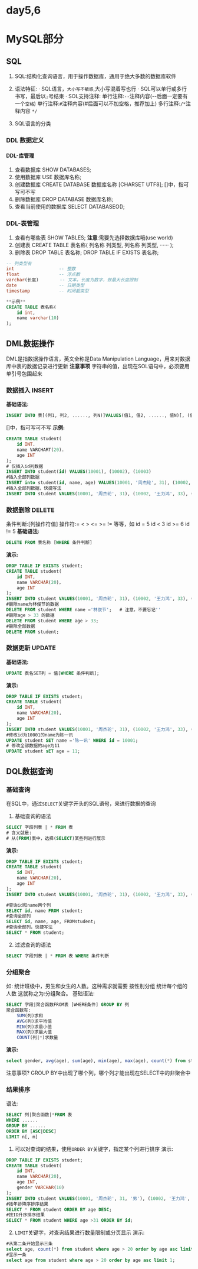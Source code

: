 # day5,6

# MySQL部分

## SQL
1. SQL:结构化查询语言，用于操作数据库，通用于绝大多数的数据库软件
2. 语法特征:
· SQL语言，`大小写不敏感`,大小写混着写也行
· SQL可以单行或多行书写，最后以`;`号结束
· SOL支持注释:
单行注释:`--`注释内容(--后面一定要有一个`空格`)
单行注释:`#`注释内容(#后面可以不加空格，推荐加上)
多行注释:`/*`注释内容 `*/`

3. SQL语言的分类
### DDL 数据定义

#### DDL-库管理
1. 查看数据库
SHOW DATABASES;
2. 使用数据库
USE 数据库名称;
3. 创建数据库
CREATE DATABASE 数据库名称 [CHARSET UTF8];    []中，指可写可不写
4. 删除数据库
DROP DATABASE 数据库名称;
5. 查看当前使用的数据库
SELECT DATABASEO();

### DDL-表管理
1. 查看有哪些表
SHOW TABLES;
**注意**:需要先选择数据库哦(use world)
2. 创建表
CREATE TABLE 表名称(
    列名称 列类型,
    列名称 列类型,
    ······
);
3. 删除表
DROP TABLE 表名称;
DROP TABLE IF EXISTS 表名称;
```sql
-- 列类型有
int                 -- 整数
float               -- 浮点数
varchar(长度)        -- 文本，长度为数字，做最大长度限制
date                -- 日期类型
timestamp           -- 时间截类型

**示例**
CREATE TABLE 表名称(
    id int,
    name varchar(10)
);
```

## DML数据操作
DML是指数据操作语言，英文全称是Data Manipulation Language，用来对数据库中表的数据记录进行更新
**注意事项**
字符串的值，出现在SOL语句中，必须要用单引号包围起来

### 数据插入 INSERT
**基础语法:**
```sql
INSERT INTO 表[(列1, 列2, ......, 列N)]VALUES(值1, 值2, ......, 值N)[, (值1, 值2, ......, 值N), ......, (值1, 值2, ......, 值N)];
```
[]中，指可写可不写
**示例:**
```sql
CREATE TABLE student(
    id INT.
    name VARCHART(20).
    age INT
);
# 仅插入id列数据
INSERT INTO student(id) VALUES(10001), (10002), (10003)
#插入全部列数据
INSERT into student(id, name, age) VALUES(10001, '周杰轮', 31), (10002, '王力鸿', 33), (10003, '林俊节', 26)
#插入全部列数据，快捷写法
INSERT INTO student VALUES(10001, '周杰轮', 31), (10002, '王力鸿', 33), (10003, '林俊节', 26)
```

### 数据删除 DELETE
条件判断:[列操作符值]
操作符:= < > <= >= != 等等，如
    id = 5
    id < 3
    id >= 6
    id != 5
**基础语法:**
```sql
DELETE FROM 表名称 [WHERE 条件判断]
```
**演示:**
```sql
DROP TABLE IF EXISTS student;
CREATE TABLE student(
    id INT,
    name VARCHAR(20)，
    age INT
);
INSERT INTO student VALUES(10001, '周杰轮', 31), (10002, '王力鸿', 33), (10003, '林俊节', 26), (10004, '张学油', 36), (10005, '刘德滑', 30);
#删除name为林俊节的数据
DELETE FROM student WHERE name ='林俊节';   # 注意，不要忘记''
#删除age > 33 的数据
DELETE FROM student WHERE age > 33;
#删除全部数据
DELETE FROM student;
```

### 数据更新 UPDATE
**基础语法:**
```sql
UPDATE 表名SET列 = 值[WHERE 条件判断];
```
**演示:**
```sql
DROP TABLE IF EXISTS student;
CREATE TABLE student(
    id INT,
    name VARCHAR(20),
    age INT
);
INSERT INTO student VALUES(10001, '周杰轮', 31), (10002, '王力鸿', 33), (10003, '林俊节', 26), (10004, '张学油', 36), (10005, '刘德滑', 30);
#修改id为10001的name为陈一讯
UPDATE student SET name ='陈一讯' WHERE id = 10001;
# 修改全部数据的age为11
UPDATE student sET age = 11;
```

## DQL数据查询
### 基础查询
在SQL中，通过`SELECT`关键字开头的SQL语句，来进行数据的查询
1. 基础查询的语法
```sql
SELECT 字段列表 | * FROM 表
# 含义就是:
# 从(FROM)表中，选择(SELECT)某些列进行展示
```
**演示:**
```sql
DROP TABLE IF EXISTS student;
CREATE TABLE student(
    id INT,
    name VARCHAR(20),
    age INT
);
INSERT INTO student VALUES(10001, '周杰轮', 31), (10002, '王力鸿', 33), (10003, '林俊节', 26), (10004, '张学油', 36), (10005, '刘德滑', 30);

#查询id和name两个列
SELECT id, name FROM student;
#查询全部列
SELECT id, name, age, FROMstudent;
#查询全部列，快捷写法
SELECT * FROM student;
```
2. 过滤查询的语法
```sql
SELECT 字段列表 | * FROM 表 WHERE 条件判断
```

### 分组聚合
如:
统计班级中，男生和女生的人数。这种需求就需要
    按性别分组
    统计每个组的人数
这就称之为:分组聚合。
基础语法:
```sql
SELECT 字段|聚合函数FROM表 [WHERE条件] GROUP BY 列 
聚合函数有:
    SUM(列)求和
    AVG(列)求平均值
    MIN(列)求最小值
    MAX(列)求最大值
    COUNT(列|*)求数量
```
**演示:**
```sql
select gender, avg(age), sum(age), min(age), max(age), count(*) from student group by gender;
```
注意事项?
GROUP BY中出现了哪个列，哪个列才能出现在SELECT中的非聚合中

### 结果排序
语法:
```sql
SELECT 列|聚合函数|*FROM 表
WHERE ......
GROUP BY ......
ORDER BY [ASC|DESC]
LIMIT n[, m]
```
1. 可以对查询的结果，使用`ORDER BY`关键字，指定某个列进行排序
演示:
```sql
DROP TABLE IF EXISTS student;
CREATE TABLE student(
    id INT,
    name VARCHAR(20),
    age INT,
    gender VARCHAR(10)
);
INSERT INTO student VALUES(10001, '周杰轮', 31, '男'), (10002, '王力鸿', 33, '男'), (10003, '林俊节', 26, '男'), (10004, '林志灵', 36, '女'), (10005, '刘德滑', 30, '男');
#按年龄降序排序结果
SELECT * FROM student ORDER BY age DESC;
#按ID升序排序结果
SELECT * FROM student WHERE age >31 ORDER BY id;
```
2. `LIMIT`关键字，对查询结果进行数量限制或分页显示
演示:
```sql
#从第二条开始显示三条
select age, count(*) from student where age > 20 order by age asc limit 1, 3;
#显示一条
select age from student where age > 20 order by age asc limit 1;
```





